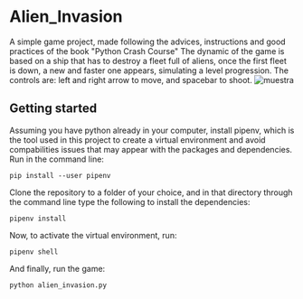 # Alien_Invasion
A simple game project, made following the advices, instructions and good practices of the book "Python Crash Course"
The dynamic of the game is based on a ship that has to destroy a fleet full of aliens, once the first fleet is down, a new and faster one appears, simulating a level progression.
The controls are: left and right arrow to move, and spacebar to shoot.
![muestra](https://user-images.githubusercontent.com/104102591/179629753-50d680ed-7600-4fd0-9070-2a4c2fc965a7.png)


## Getting started 
Assuming you have python already in your computer, install pipenv, which is the tool used in this project to create a virtual environment and avoid compabilities issues that may appear with the packages and dependencies. Run in the command line:
```
pip install --user pipenv
```
Clone the repository to a folder of your choice, and in that directory through the command line type the following to install the dependencies:
```
pipenv install
```

Now, to activate the virtual environment, run:
```
pipenv shell
```
And finally, run the game:
```
python alien_invasion.py
```
